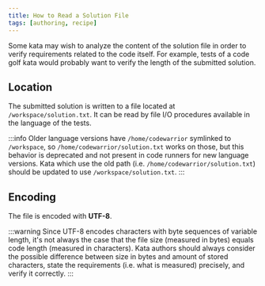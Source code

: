 ```yaml
---
title: How to Read a Solution File
tags: [authoring, recipe]
---
```


Some kata may wish to analyze the content of the solution file in order to verify requirements related to the code itself. For example, tests of a code golf kata would probably want to verify the length of the submitted solution.

## Location

The submitted solution is written to a file located at `/workspace/solution.txt`. It can be read by file I/O procedures available in the language of the tests.

:::info
Older language versions have `/home/codewarrior` symlinked to `/workspace`, so `/home/codewarrior/solution.txt` works on those, but this behavior is deprecated and not present in code runners for new language versions. Kata which use the old path (i.e. `/home/codewarrior/solution.txt`) should be updated to use `/workspace/solution.txt`.
:::

## Encoding

The file is encoded with **UTF-8**.

:::warning
Since UTF-8 encodes characters with byte sequences of variable length, it's not always the case that the file size (measured in bytes) equals code length (measured in characters). Kata authors should always consider the possible difference between size in bytes and amount of stored characters, state the requirements (i.e. what is measured) precisely, and verify it correctly.
:::
